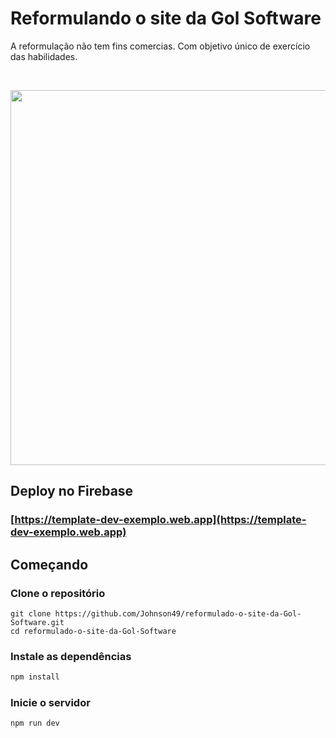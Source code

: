 # Reformulando o site da Gol Software

A reformulação não tem fins comercias. Com objetivo único de exercício das habilidades.

<br>

<p align="center">
 <img width="600" src="">
</p>

## Deploy no Firebase

### [https://template-dev-exemplo.web.app](https://template-dev-exemplo.web.app)

## Começando

### Clone o repositório

```shell
git clone https://github.com/Johnson49/reformulado-o-site-da-Gol-Software.git
cd reformulado-o-site-da-Gol-Software
```

### Instale as dependências

```javascript
npm install
```

### Inicie o servidor

```javascript
npm run dev
```
